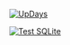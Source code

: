 [![UpDays](https://github.com/researchersec/lonewolf/actions/workflows/update-days.yml/badge.svg)](https://github.com/researchersec/lonewolf/actions/workflows/update-days.yml)


[![Test SQLite](https://github.com/researchersec/lonewolf/actions/workflows/sqlite.yml/badge.svg)](https://github.com/researchersec/lonewolf/actions/workflows/sqlite.yml)
